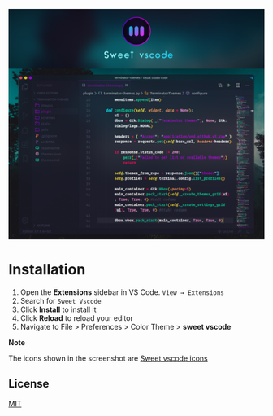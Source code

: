 ![theme screenshot one](images/preview2.png)

# Installation

1. Open the **Extensions** sidebar in VS Code. `View → Extensions`
1. Search for `Sweet Vscode`
1. Click **Install** to install it
1. Click **Reload** to reload your editor
1. Navigate to File > Preferences > Color Theme > **sweet vscode**

**Note**

The icons shown in the screenshot are [Sweet vscode icons](https://marketplace.visualstudio.com/items?itemName=EliverLara.sweet-vscode-icons)

## License

[MIT](https://github.com/EliverLara/sweet-vscode/blob/master/LICENSE.md)
